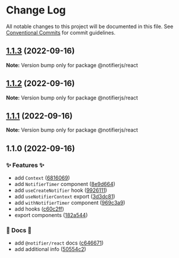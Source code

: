# Change Log

All notable changes to this project will be documented in this file.
See [Conventional Commits](https://conventionalcommits.org) for commit guidelines.

## [1.1.3](https://github.com/ArtemKlyuev/notifier/compare/@notifierjs/react@1.1.2...@notifierjs/react@1.1.3) (2022-09-16)

**Note:** Version bump only for package @notifierjs/react





## [1.1.2](https://github.com/ArtemKlyuev/notifier/compare/@notifierjs/react@1.1.1...@notifierjs/react@1.1.2) (2022-09-16)

**Note:** Version bump only for package @notifierjs/react





## [1.1.1](https://github.com/ArtemKlyuev/notifier/compare/@notifierjs/react@1.1.0...@notifierjs/react@1.1.1) (2022-09-16)

**Note:** Version bump only for package @notifierjs/react





## 1.1.0 (2022-09-16)


### ✨ Features ✨

* add `Context` ([6816069](https://github.com/ArtemKlyuev/notifier/commit/68160690c7daa59b25867cf17815f884c2e07af8))
* add `NotifierTimer` component ([8e9d664](https://github.com/ArtemKlyuev/notifier/commit/8e9d6646e58e66c49857b711a876a46b387bf422))
* add `useCreateNotifier` hook ([9926111](https://github.com/ArtemKlyuev/notifier/commit/9926111e7760f2703f762840142a7b8456ee1297))
* add `useNotifierContext` export ([3d3dc81](https://github.com/ArtemKlyuev/notifier/commit/3d3dc81a2837c9cf9567c69fdc065b72ed7088f5))
* add `withNotifierTimer` component ([969c3a9](https://github.com/ArtemKlyuev/notifier/commit/969c3a9446396314fa8ebf909dbe141e6b19edd8))
* add hooks ([c60c2ff](https://github.com/ArtemKlyuev/notifier/commit/c60c2ff53d7d4beb5ab14b1e5f64c5dbf1124439))
* export components ([182a544](https://github.com/ArtemKlyuev/notifier/commit/182a544c1ef05b0f255d3cabcfba682867264f86))


### 📖 Docs 📖

* add `@notifier/react` docs ([c646671](https://github.com/ArtemKlyuev/notifier/commit/c64667100bd5048d80783a72178755c727a12493))
* add additional info ([50554c2](https://github.com/ArtemKlyuev/notifier/commit/50554c2bf0a0803942f0c7345b7de0a138fb0e4e))
